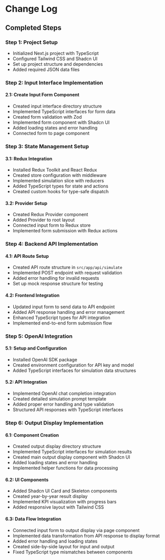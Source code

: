 # Change Log

## Completed Steps

### Step 1: Project Setup
- Initialized Next.js project with TypeScript
- Configured Tailwind CSS and Shadcn UI
- Set up project structure and dependencies
- Added required JSON data files

### Step 2: Input Interface Implementation
#### 2.1: Create Input Form Component
- Created input interface directory structure
- Implemented TypeScript interfaces for form data
- Created form validation with Zod
- Implemented form component with Shadcn UI
- Added loading states and error handling
- Connected form to page component

### Step 3: State Management Setup
#### 3.1: Redux Integration
- Installed Redux Toolkit and React Redux
- Created store configuration with middleware
- Implemented simulation slice with reducers
- Added TypeScript types for state and actions
- Created custom hooks for type-safe dispatch

#### 3.2: Provider Setup
- Created Redux Provider component
- Added Provider to root layout
- Connected input form to Redux store
- Implemented form submission with Redux actions

### Step 4: Backend API Implementation
#### 4.1: API Route Setup
- Created API route structure in `src/app/api/simulate`
- Implemented POST endpoint with request validation
- Added error handling for invalid requests
- Set up mock response structure for testing

#### 4.2: Frontend Integration
- Updated input form to send data to API endpoint
- Added API response handling and error management
- Enhanced TypeScript types for API integration
- Implemented end-to-end form submission flow

### Step 5: OpenAI Integration
#### 5.1: Setup and Configuration
- Installed OpenAI SDK package
- Created environment configuration for API key and model
- Added TypeScript interfaces for simulation data structures

#### 5.2: API Integration
- Implemented OpenAI chat completion integration
- Created detailed simulation prompt template
- Added proper error handling and type validation
- Structured API responses with TypeScript interfaces

### Step 6: Output Display Implementation
#### 6.1: Component Creation
- Created output display directory structure
- Implemented TypeScript interfaces for simulation results
- Created main output display component with Shadcn UI
- Added loading states and error handling
- Implemented helper functions for data processing

#### 6.2: UI Components
- Added Shadcn UI Card and Skeleton components
- Created year-by-year result display
- Implemented KPI visualization with progress bars
- Added responsive layout with Tailwind CSS

#### 6.3: Data Flow Integration
- Connected input form to output display via page component
- Implemented data transformation from API response to display format
- Added error handling and loading states
- Created side-by-side layout for input and output
- Fixed TypeScript type mismatches between components